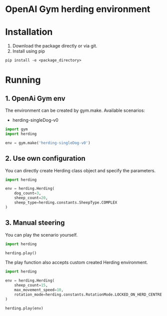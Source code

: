 # OpenAI Gym herding environment

Installation
============
1. Download the package directly or via git.
2. Install using pip 
```
pip install -e <package_directory>
```
Running
============
## 1. OpenAi Gym env
The environment can be created by gym.make. Available scenarios:
* herding-singleDog-v0
```python
import gym
import herding

env = gym.make('herding-singleDog-v0')
```
## 2. Use own configuration
You can directly create Herding class object and specify the parameters.
```python
import herding

env = herding.Herding(
    dog_count=3,
    sheep_count=20,
    sheep_type=herding.constants.SheepType.COMPLEX
)
```
## 3. Manual steering
You can play the scenario yourself. 
```python
import herding

herding.play()
```
The play function also accepts custom created Herding environment.
```python
import herding

env = herding.Herding(
    sheep_count=15,
    max_movement_speed=10,
    rotation_mode=herding.constants.RotationMode.LOCKED_ON_HERD_CENTRE
)

herding.play(env)
```